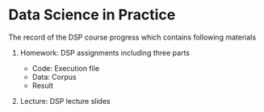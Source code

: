 # Data Science in Practice
The record of the DSP course progress which contains following materials

1. Homework: DSP assignments including three parts
    - Code: Execution file 
    - Data: Corpus
    - Result

2. Lecture: DSP lecture slides
